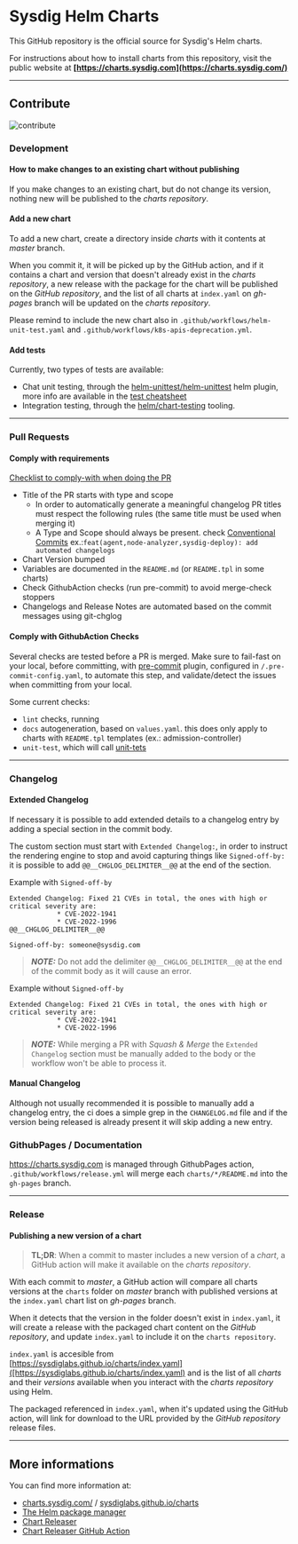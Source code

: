 # Sysdig Helm Charts

This GitHub repository is the official source for Sysdig's Helm charts.

For instructions about how to install charts from this repository, visit the public website at 
**[https://charts.sysdig.com](https://charts.sysdig.com/)**

---

## Contribute

![contribute](https://user-images.githubusercontent.com/1073243/180266068-2695317f-5b05-4075-b432-6861330a5ef3.gif)


### Development

#### How to make changes to an existing chart without publishing

If you make changes to an existing chart, but do not change its version, nothing new will be published to the _charts repository_.

#### Add a new chart

To add a new chart, create a directory inside _charts_ with it contents at _master_ branch.

When you commit it, it will be picked up by the GitHub action, and if it contains a chart and version that doesn't already exist in the _charts repository_, a new release with the package for the chart will be published on the _GitHub repository_, and the list of all charts at `index.yaml` on _gh-pages_ branch will be updated on the _charts repository_.

Please remind to include the new chart also in `.github/workflows/helm-unit-test.yaml` and `.github/workflows/k8s-apis-deprecation.yml`.

#### Add tests

Currently, two types of tests are available:

- Chat unit testing, through the [helm-unittest/helm-unittest](https://github.com/helm-unittest/helm-unittest) helm plugin, more info are available in the [test cheatsheet](https://github.com/helm-unittest/helm-unittest/blob/main/DOCUMENT.md#test-job)
- Integration testing, through the [helm/chart-testing](https://github.com/helm/chart-testing/) tooling.

---

### Pull Requests

#### Comply with requirements

[Checklist to comply-with when doing the PR](./.github/PULL_REQUEST_TEMPLATE.md)

- Title of the PR starts with type and scope
  - In order to automatically generate a meaningful changelog PR titles must respect the following rules (the same title must be used when merging it)
  - A Type and Scope should always be present. check [Conventional Commits](https://www.conventionalcommits.org/en/v1.0.0/)
    ex.:`feat(agent,node-analyzer,sysdig-deploy): add automated changelogs`
- Chart Version bumped
- Variables are documented in the `README.md` (or `README.tpl` in some charts)
- Check GithubAction checks (run pre-commit) to avoid merge-check stoppers
- Changelogs and Release Notes are automated based on the commit messages using git-chglog

#### Comply with GithubAction Checks

Several checks are tested before a PR is merged.
Make sure to fail-fast on your local, before committing, with [pre-commit](https://pre-commit.com/) plugin, configured in `/.pre-commit-config.yaml`, to automate this step, and validate/detect the issues when committing from your local.

Some current checks:
- `lint` checks, running
- `docs` autogeneration, based on `values.yaml`. this does only apply to charts with `README.tpl` templates (ex.: admission-controller)
- `unit-test`, which will call [unit-tets](#--add-tests)

---

### Changelog

#### Extended Changelog

If necessary it is possible to add extended details to a changelog entry by adding a special section in the commit body.

The custom section must start with `Extended Changelog:`, in order to instruct the rendering engine to stop and avoid capturing things like `Signed-off-by:` it is possible to add `@@__CHGLOG_DELIMITER__@@` at the end of the section.

Example with `Signed-off-by`
```
Extended Changelog: Fixed 21 CVEs in total, the ones with high or critical severity are:
            * CVE-2022-1941
            * CVE-2022-1996
@@__CHGLOG_DELIMITER__@@

Signed-off-by: someone@sysdig.com
```

> **_NOTE:_**  Do not add the delimiter `@@__CHGLOG_DELIMITER__@@` at the end of the commit body as it will cause an error.

Example without `Signed-off-by`
```
Extended Changelog: Fixed 21 CVEs in total, the ones with high or critical severity are:
            * CVE-2022-1941
            * CVE-2022-1996
```

> **_NOTE:_**  While merging a PR with _Squash & Merge_ the `Extended Changelog` section must be manually added to the body or the workflow won't be able to process it.

#### Manual Changelog

Although not usually recommended it is possible to manually add a changelog entry, the ci does a simple grep in the `CHANGELOG.md` file and if the version being released is already present it will skip adding a new entry.

### GithubPages / Documentation

https://charts.sysdig.com is managed through GithubPages action, `.github/workflows/release.yml` will merge each `charts/*/README.md` into the `gh-pages` branch.

---

### Release

#### Publishing a new version of a chart

> **TL;DR**: When a commit to master includes a new version of a _chart_, a GitHub action will make it available on the _charts repository_.

With each commit to _master_, a GitHub action will compare all charts versions at the `charts` folder on _master_ branch with published versions at the `index.yaml` chart list on _gh-pages_ branch.

When it detects that the version in the folder doesn't exist in  `index.yaml`, it will create a release with the packaged chart content on the _GitHub repository_, and update `index.yaml` to include it on the `charts repository`.

`index.yaml` is accesible from [https://sysdiglabs.github.io/charts/index.yaml]([https://sysdiglabs.github.io/charts/index.yaml) and is the list of all _charts_ and their _versions_ available when you interact with the _charts repository_ using Helm.

The packaged referenced in `index.yaml`, when it's updated using the GitHub action, will link for download to the URL provided by the _GitHub repository_ release files.

---

## More informations

You can find more information at:

- [charts.sysdig.com/](https://charts.sysdig.com/) / [sysdiglabs.github.io/charts](https://sysdiglabs.github.io/charts)
- [The Helm package manager](https://helm.sh/)
- [Chart Releaser](https://github.com/helm/chart-releaser)
- [Chart Releaser GitHub Action](https://github.com/helm/chart-releaser-action)
